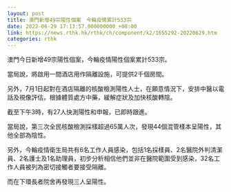 ```yaml
---
layout: post
title: 澳門新增49宗陽性個案　今輪疫情累計533宗
date: 2022-06-29 17:13:57.000000000 +08:00
link: https://news.rthk.hk/rthk/ch/component/k2/1655292-20220629.htm
categories: rthk
---
```


澳門今日新增49宗陽性個案，今輪疫情陽性個案累計533宗。

當局說，將啟用一間酒店用作隔離設施，可提供2千個房間。

另外，7月1日起對在酒店隔離的核酸檢測陽性人士，在願意情況下，安排中醫以電話及視像評估，根據體質處方中藥，緩解症狀及加快核酸轉陰。

截至下午3時，有27人快測陽性和申報，已即時跟進。

當局說，第三次全民核酸檢測採樣超過65萬人次，發現44個混管樣本呈陽性，其他全部為陰性。

另外，今輪疫情衛生局共有6名工作人員感染，包括1名採樣員、2名醫院外判清潔員、2名護士及1名助理員，初步分析相信他們並非在醫院範圍受到感染，32名工作人員被列為密切接觸者要接受隔離。

而在下環長者院舍再發現三人呈陽性。
